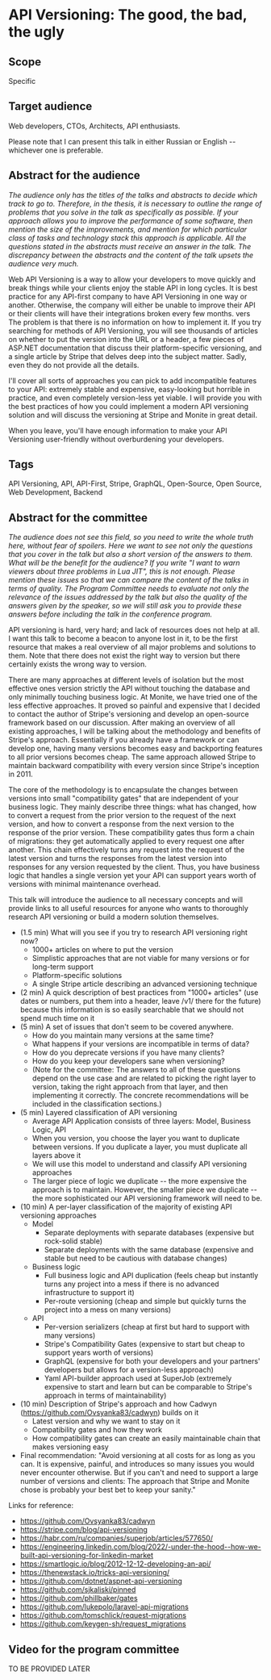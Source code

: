 # API Versioning: The good, the bad, the ugly

## Scope

Specific

## Target audience

Web developers, CTOs, Architects, API enthusiasts.

Please note that I can present this talk in either Russian or English -- whichever one is preferable.

## Abstract for the audience

*The audience only has the titles of the talks and abstracts to decide which track to go to. Therefore, in the thesis, it is necessary to outline the range of problems that you solve in the talk as specifically as possible. If your approach allows you to improve the performance of some software, then mention the size of the improvements, and mention for which particular class of tasks and technology stack this approach is applicable. All the questions stated in the abstracts must receive an answer in the talk. The discrepancy between the abstracts and the content of the talk upsets the audience very much.*

Web API Versioning is a way to allow your developers to move quickly and break things while your clients enjoy the stable API in long cycles. It is best practice for any API-first company to have API Versioning in one way or another. Otherwise, the company will either be unable to improve their API or their clients will have their integrations broken every few months.
vers
The problem is that there is no information on how to implement it. If you try searching for methods of API Versioning, you will see thousands of articles on whether to put the version into the URL or a header, a few pieces of ASP.NET documentation that discuss their platform-specific versioning, and a single article by Stripe that delves deep into the subject matter. Sadly, even they do not provide all the details.

I'll cover all sorts of approaches you can pick to add incompatible features to your API: extremely stable and expensive, easy-looking but horrible in practice, and even completely version-less yet viable. I will provide you with the best practices of how you could implement a modern API versioning solution and will discuss the versioning at Stripe and Monite in great detail.

When you leave, you'll have enough information to make your API Versioning user-friendly without overburdening your developers.

## Tags

API Versioning, API, API-First, Stripe, GraphQL, Open-Source, Open Source, Web Development, Backend

## Abstract for the committee

*The audience does not see this field, so you need to write the whole truth here, without fear of spoilers. Here we want to see not only the questions that you cover in the talk but also a short version of the answers to them. What will be the benefit for the audience? If you write "I want to warn viewers about three problems in Lua JIT", this is not enough. Please mention these issues so that we can compare the content of the talks in terms of quality. The Program Committee needs to evaluate not only the relevance of the issues addressed by the talk but also the quality of the answers given by the speaker, so we will still ask you to provide these answers before including the talk in the conference program.*

API versioning is hard, very hard; and lack of resources does not help at all. I want this talk to become a beacon to anyone lost in it, to be the first resource that makes a real overview of all major problems and solutions to them. Note that there does not exist the right way to version but there certainly exists the wrong way to version.

There are many approaches at different levels of isolation but the most effective ones version strictly the API without touching the database and only minimally touching business logic. At Monite, we have tried one of the less effective approaches. It proved so painful and expensive that I decided to contact the author of Stripe's versioning and develop an open-source framework based on our discussion. After making an overview of all existing approaches, I will be talking about the methodology and benefits of Stripe's approach. Essentially if you already have a framework or can develop one, having many versions becomes easy and backporting features to all prior versions becomes cheap. The same approach allowed Stripe to maintain backward compatibility with every version since Stripe's inception in 2011.

The core of the methodology is to encapsulate the changes between versions into small "compatibility gates" that are independent of your business logic. They mainly describe three things: what has changed, how to convert a request from the prior version to the request of the next version, and how to convert a response from the next version to the response of the prior version. These compatibility gates thus form a chain of migrations: they get automatically applied to every request one after another. This chain effectively turns any request into the request of the latest version and turns the responses from the latest version into responses for any version requested by the client. Thus, you have business logic that handles a single version yet your API can support years worth of versions with minimal maintenance overhead.

This talk will introduce the audience to all necessary concepts and will provide links to all useful resources for anyone who wants to thoroughly research API versioning or build a modern solution themselves.

* (1.5 min) What will you see if you try to research API versioning right now?
  * 1000+ articles on where to put the version
  * Simplistic approaches that are not viable for many versions or for long-term support
  * Platform-specific solutions
  * A single Stripe article describing an advanced versioning technique
* (2 min) A quick description of best practices from "1000+ articles" (use dates or numbers, put them into a header, leave /v1/ there for the future) because this information is so easily searchable that we should not spend much time on it
* (5 min) A set of issues that don't seem to be covered anywhere.
  * How do you maintain many versions at the same time?
  * What happens if your versions are incompatible in terms of data?
  * How do you deprecate versions if you have many clients?
  * How do you keep your developers sane when versioning?
  * (Note for the committee: The answers to all of these questions depend on the use case and are related to picking the right layer to version, taking the right approach from that layer, and then implementing it correctly. The concrete recommendations will be included in the classification sections.)
* (5 min) Layered classification of API versioning
  * Average API Application consists of three layers: Model, Business Logic, API
  * When you version, you choose the layer you want to duplicate between versions. If you duplicate a layer, you must duplicate all layers above it
  * We will use this model to understand and classify API versioning approaches
  * The larger piece of logic we duplicate -- the more expensive the approach is to maintain. However, the smaller piece we duplicate -- the more sophisticated our API versioning framework will need to be.
* (10 min) A per-layer classification of the majority of existing API versioning approaches
  * Model
    * Separate deployments with separate databases (expensive but rock-solid stable)
    * Separate deployments with the same database  (expensive and stable but need to be cautious with database changes)
  * Business logic
    * Full business logic and API duplication (feels cheap but instantly turns any project into a mess if there is no advanced infrastructure to support it)
    * Per-route versioning (cheap and simple but quickly turns the project into a mess on many versions)
  * API
    * Per-version serializers (cheap at first but hard to support with many versions)
    * Stripe's Compatibility Gates (expensive to start but cheap to support years worth of versions)
    * GraphQL (expensive for both your developers and your partners' developers but allows for a version-less approach)
    * Yaml API-builder approach used at SuperJob (extremely expensive to start and learn but can be comparable to Stripe's approach in terms of maintainability)
* (10 min) Description of Stripe's approach and how Cadwyn (<https://github.com/Ovsyanka83/cadwyn>) builds on it
  * Latest version and why we want to stay on it
  * Compatibility gates and how they work
  * How compatibility gates can create an easily maintainable chain that makes versioning easy
* Final recommendation: "Avoid versioning at all costs for as long as you can. It is expensive, painful, and introduces so many issues you would never encounter otherwise. But if you can't and need to support a large number of versions and clients: The approach that Stripe and Monite chose is probably your best bet to keep your sanity."

Links for reference:

* <https://github.com/Ovsyanka83/cadwyn>
* <https://stripe.com/blog/api-versioning>
* <https://habr.com/ru/companies/superjob/articles/577650/>
* <https://engineering.linkedin.com/blog/2022/-under-the-hood--how-we-built-api-versioning-for-linkedin-market>
* <https://smartlogic.io/blog/2012-12-12-developing-an-api/>
* <https://thenewstack.io/tricks-api-versioning/>
* <https://github.com/dotnet/aspnet-api-versioning>
* <https://github.com/sjkaliski/pinned>
* <https://github.com/phillbaker/gates>
* <https://github.com/lukepolo/laravel-api-migrations>
* <https://github.com/tomschlick/request-migrations>
* <https://github.com/keygen-sh/request_migrations>

## Video for the program committee

TO BE PROVIDED LATER
